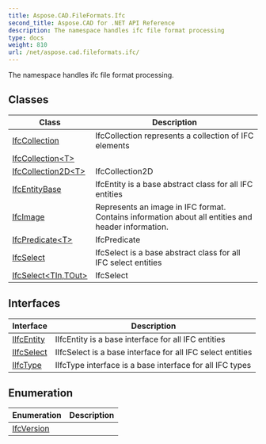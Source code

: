 ```yaml
---
title: Aspose.CAD.FileFormats.Ifc
second_title: Aspose.CAD for .NET API Reference
description: The namespace handles ifc file format processing
type: docs
weight: 810
url: /net/aspose.cad.fileformats.ifc/
---
```

The namespace handles ifc file format processing.

## Classes

| Class | Description |
| --- | --- |
| [IfcCollection](./ifccollection/) | IfcCollection represents a collection of IFC elements |
| [IfcCollection&lt;T&gt;](./ifccollection-1/) |  |
| [IfcCollection2D&lt;T&gt;](./ifccollection2d-1/) | IfcCollection2D |
| [IfcEntityBase](./ifcentitybase/) | IfcEntity is a base abstract class for all IFC entities |
| [IfcImage](./ifcimage/) | Represents an image in IFC format. Contains information about all entities and header information. |
| [IfcPredicate&lt;T&gt;](./ifcpredicate-1/) | IfcPredicate |
| [IfcSelect](./ifcselect/) | IfcSelect is a base abstract class for all IFC select entities |
| [IfcSelect&lt;TIn,TOut&gt;](./ifcselect-2/) | IfcSelect |
## Interfaces

| Interface | Description |
| --- | --- |
| [IIfcEntity](./iifcentity/) | IIfcEntity is a base interface for all IFC entities |
| [IIfcSelect](./iifcselect/) | IIfcSelect is a base interface for all IFC select entities |
| [IIfcType](./iifctype/) | IIfcType interface is a base interface for all IFC types |
## Enumeration

| Enumeration | Description |
| --- | --- |
| [IfcVersion](./ifcversion/) |  |


